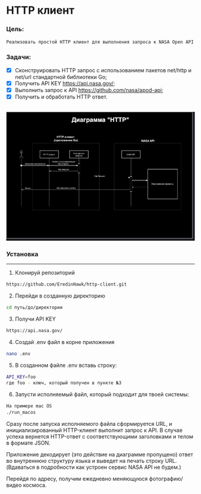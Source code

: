 # HTTP клиент
### Цель:
    Реализовать простой HTTP клиент для выполнения запроса к NASA Open API

### Задачи:
- [x] Сконструировать HTTP запрос с использованием пакетов net/http и net/url стандартной библиотеки Go;
- [x] Получить API KEY https://api.nasa.gov/;
- [x] Выполнить запрос к API https://github.com/nasa/apod-api;
- [x] Получить и обработать HTTP ответ.
<br><br/>

![alt text](/sheme.png)

### Установка
---
1. Клонируй репозиторий
```bash
https://github.com/EredinHawk/http-client.git
```
2. Перейди в созданную директорию
```bash
cd путь/до/директории
```
3. Получи API KEY
```bash
https://api.nasa.gov/
```
4. Создай .env файл в корне приложения
```bash
nano .env
```
5. В созданном файле .env вставь строку:
```bash
API_KEY=foo
где foo - ключ, который получен в пункте №3
```
6. Запусти исполняемый файл, который подходит для твоей системы:
```bash
На примере mac OS
./run_macos
```

Сразу после запуска исполняемого файла сформируется URL, и инициализированный HTTP-клиент выполнит запрос к API. В случае успеха вернется HTTP-ответ с соответствующими заголовками и телом в формате JSON. 

Приложение декодирует (это действие на диаграмме пропущено) ответ во внутреннюю структуру языка и выведет на печать строку URL. (Вдаваться в подробности как устроен сервис NASA API не будем.)

Перейдя по адресу, получим ежедневно меняющуюся фотографию/видео космоса.
